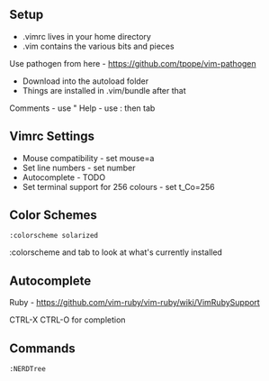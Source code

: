 Setup
-----

* .vimrc lives in your home directory
* .vim contains the various bits and pieces 

Use pathogen from here - https://github.com/tpope/vim-pathogen
* Download into the autoload folder
* Things are installed in .vim/bundle after that

Comments - use "
Help - use : then tab    

Vimrc Settings
--------------

* Mouse compatibility - set mouse=a
* Set line numbers - set number
* Autocomplete - TODO
* Set terminal support for 256 colours - set t_Co=256
    
Color Schemes
-------------

    :colorscheme solarized
    
:colorscheme and tab to look at what's currently installed

Autocomplete
------------

Ruby - https://github.com/vim-ruby/vim-ruby/wiki/VimRubySupport

CTRL-X CTRL-O for completion

Commands
--------

    :NERDTree
    
